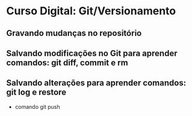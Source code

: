 # Curso Digital: Git/Versionamento

## Gravando mudanças no repositório

## Salvando modificações no Git para aprender comandos: git diff, commit e rm

## Salvando alterações para aprender comandos: git log e restore

* comando git push